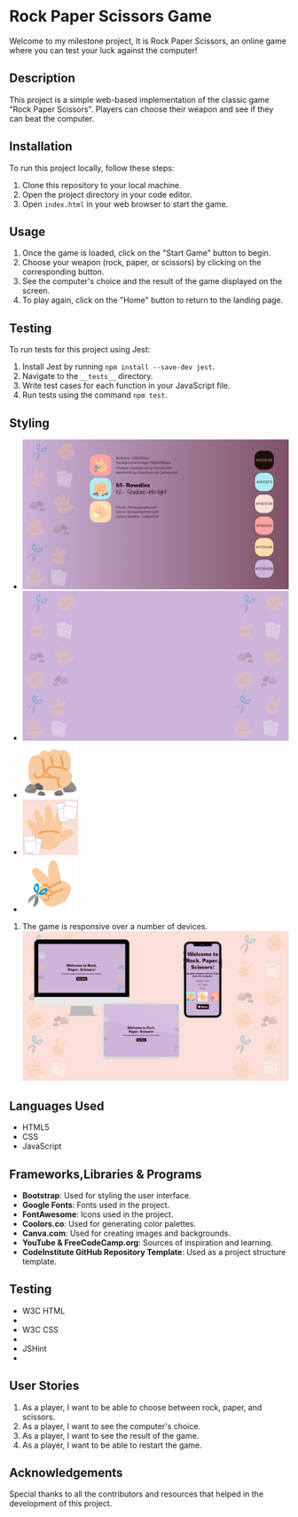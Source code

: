 # Rock Paper Scissors Game

Welcome to my milestone project, It is Rock Paper Scissors, an online game where you can test your luck against the computer!

## Description

This project is a simple web-based implementation of the classic game "Rock Paper Scissors". Players can choose their weapon and see if they can beat the computer.

## Installation

To run this project locally, follow these steps:

1. Clone this repository to your local machine.
2. Open the project directory in your code editor.
3. Open `index.html` in your web browser to start the game.

## Usage

1. Once the game is loaded, click on the "Start Game" button to begin.
2. Choose your weapon (rock, paper, or scissors) by clicking on the corresponding button.
3. See the computer's choice and the result of the game displayed on the screen.
4. To play again, click on the "Home" button to return to the landing page.

## Testing

To run tests for this project using Jest:

1. Install Jest by running `npm install --save-dev jest`.
2. Navigate to the `__tests__` directory.
3. Write test cases for each function in your JavaScript file.
4. Run tests using the command `npm test`.
## Styling 

- ![Project Styling](assets/images/styling.png)
- ![Background](assets/images/background.png)
- ![Button image](assets/images/rock.png)
- ![Button image](assets/images/paperr.png)
- ![Button image](assets/images/scissors.png)

1. The game is responsive over a number of devices. ![Responsive](assets/images/Responsive.png)

## Languages Used

- HTML5
- CSS
- JavaScript

## Frameworks,Libraries & Programs

- **Bootstrap**: Used for styling the user interface.
- **Google Fonts**: Fonts used in the project.
- **FontAwesome**: Icons used in the project.
- **Coolors.co**: Used for generating color palettes. 
- **Canva.com**: Used for creating images and backgrounds.
- **YouTube & FreeCodeCamp.org**: Sources of inspiration and learning.
- **CodeInstitute GitHub Repository Template**: Used as a project structure template.

## Testing

- W3C HTML [](www.validator.w3.org/nu/)
- [](assets/images/Nu%20HTML%20Checker%20Index.html.png)[](assets/images/Nu%20HTML%20Checker%20game.html.png)
- W3C CSS [](www.jigsaw.w3.org/css-validator/#validate_by_input)
-   [](assets/images/W3C%20CSS%20.png)
- JSHint [](www.jshint.com/)
- [](assets/images/js%20test%20jshint.png)

## User Stories

1. As a player, I want to be able to choose between rock, paper, and scissors.
2. As a player, I want to see the computer's choice.
3. As a player, I want to see the result of the game.
4. As a player, I want to be able to restart the game.

## Acknowledgements

Special thanks to all the contributors and resources that helped in the development of this project.

